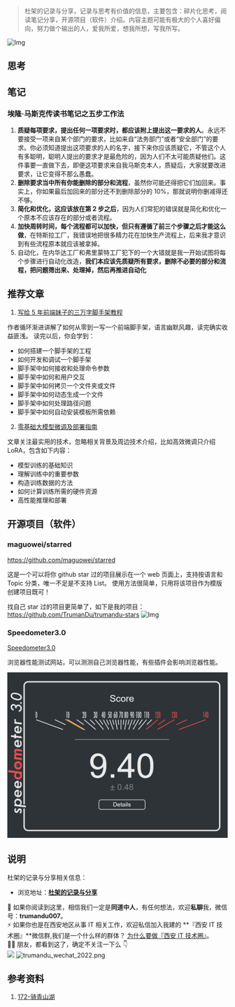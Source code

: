 > 杜架的记录与分享，记录与思考有价值的信息，主要包含：碎片化思考，阅读笔记分享，开源项目（软件）介绍。内容主题可能有极大的个人喜好偏向，努力做个输出的人，爱我所爱，想我所想，写我所写。

![Img](https://static.trumandu.top/yank-note-picgo-img-20240624204004.png)

## 思考

## 笔记

### 埃隆·马斯克传读书笔记之五步工作法

1. **质疑每项要求，提出任何一项要求时，都应该附上提出这一要求的人**。永远不要接受一项来自某个部门的要求，比如来自“法务部门”或者“安全部门”的要求。你必须知道提出这项要求的人的名字，接下来你应该质疑它，不管这个人有多聪明，聪明人提出的要求才是最危险的，因为人们不太可能质疑他们。这件事要一直做下去，即便这项要求来自我马斯克本人，质疑后，大家就要改进要求，让它变得不那么愚蠢。
2. **删除要求当中所有你能删除的部分和流程**，虽然你可能还得把它们加回来。事实上，你如果最后加回来的部分还不到删除部分的 10%，那就说明你删减得还不够。
3. **简化和优化，这应该放在第 2 步之后**，因为人们常犯的错误就是简化和优化一个原本不应该存在的部分或者流程。
4. **加快周转时间，每个流程都可以加快，但只有遵循了前三个步骤之后才能这么做**，在特斯拉工厂，我错误地把很多精力花在加快生产流程上，后来我才意识到有些流程原本就应该被拿掉。
5. 自动化，在内华达工厂和弗里蒙特工厂犯下的一个大错就是我一开始试图将每个步骤进行自动化改造，**我们本应该先质疑所有要求，删除不必要的部分和流程，把问题筛出来、处理掉，然后再推进自动化**

## 推荐文章

1. [写给 5 年前端妹子的三万字脚手架教程](https://mp.weixin.qq.com/s?__biz=MzI3NTM5NDgzOA==&mid=2247515539&idx=1&sn=7c3af677b299fab508c24a1f378a2926)

作者循环渐进讲解了如何从零到一写一个前端脚手架，语言幽默风趣，读完确实收益匪浅。 读完以后，你会学到：

-   如何搭建一个脚手架的工程
-   如何开发和调试一个脚手架
-   脚手架中如何接收和处理命令参数
-   脚手架中如何和用户交互
-   脚手架中如何拷贝一个文件夹或文件
-   脚手架中如何动态生成一个文件
-   脚手架中如何处理路径问题
-   脚手架中如何自动安装模板所需依赖

2. [零基础大模型微调及部署指南](https://zhuanlan.zhihu.com/p/666976486)

文章关注最实用的技术，忽略相关背景及周边技术介绍，比如高效微调只介绍 LoRA，包含如下内容：

-   模型训练的基础知识
-   理解训练中的重要参数
-   构造训练数据的方法
-   如何计算训练所需的硬件资源
-   高性能推理和部署

## 开源项目（软件）

### maguowei/starred

https://github.com/maguowei/starred

这是一个可以将你 github star 过的项目展示在一个 web 页面上，支持按语言和 Topic 分类，唯一不足是不支持 List。
使用方法很简单，只用将该项目作为模版创建项目既可！

找自己 star 过的项目更简单了，如下是我的项目：https://github.com/TrumanDu/trumandu-stars
![Img](https://static.trumandu.top/yank-note-picgo-img-20240624205059.png)

### Speedometer3.0

[Speedometer3.0](https://browserbench.org/Speedometer3.0/)

浏览器性能测试网站，可以测测自己浏览器性能，有些插件会影响浏览器性能。

![Img](/images/杜架的记录与分享%28005期%29.md/img-20240625134052.png)

## 说明

杜架的记录与分享相关信息：

-   浏览地址：[**杜架的记录与分享**](http://blog.trumandu.top/categories/杜架的记录与分享/)

🙌 如果你阅读到这里，相信我们一定是**同道中人**，有任何想法，欢迎**私聊**我，微信号：**trumandu007**。<br />⚡️ 如果你也是在西安地区从事 IT 相关工作，欢迎私信加入我建的 **『西安 IT 技术圈』**微信群,我们是一个什么样的群体？ [为什么要做『西安 IT 技术圈』](https://mp.weixin.qq.com/s?__biz=MzI4NTMwNTQ5Mg==&mid=2247483684&idx=1&sn=4c1f96c16463601a7e220a06649f4cd3)。<br />👬🏻 朋友，都看到这了，确定不关注一下么 👇<br />
![](https://static.trumandu.top/view_good_share.gif)
![trumandu_wechat_2022.png](http://static.trumandu.top/trumandu_wechat_2022.png)

## 参考资料

1. [172-骑青山湖](https://weekly.tw93.fun/posts/172-%E9%AA%91%E9%9D%92%E5%B1%B1%E6%B9%96/)
